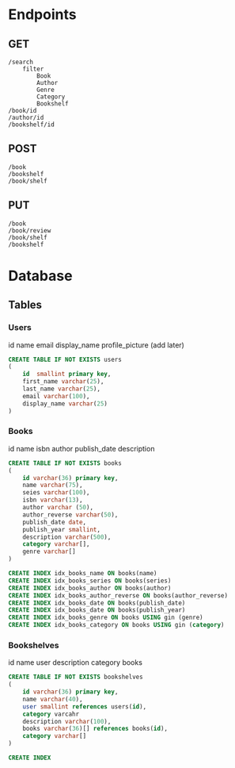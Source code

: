 # Endpoints

## GET

    /search
        filter
            Book
            Author
            Genre
            Category
            Bookshelf
    /book/id
    /author/id
    /bookshelf/id
        
## POST

    /book
    /bookshelf
    /book/shelf

## PUT 

    /book
    /book/review
    /book/shelf
    /bookshelf

# Database

## Tables

### Users

id
name
email
display_name
profile_picture (add later)



```SQL
CREATE TABLE IF NOT EXISTS users
(
    id  smallint primary key,
    first_name varchar(25),
    last_name varchar(25),
    email varchar(100),
    display_name varchar(25)
)
```

### Books

id
name
isbn
author
publish_date
description

```SQL
CREATE TABLE IF NOT EXISTS books
(
    id varchar(36) primary key,
    name varchar(75),
    seies varchar(100),
    isbn varchar(13),
    author varchar (50),
    author_reverse varchar(50),
    publish_date date,
    publish_year smallint,
    description varchar(500),
    category varchar[],
    genre varchar[]
)

CREATE INDEX idx_books_name ON books(name)
CREATE INDEX idx_books_series ON books(series)
CREATE INDEX idx_books_author ON books(author)
CREATE INDEX idx_books_author_reverse ON books(author_reverse)
CREATE INDEX idx_books_date ON books(publish_date)
CREATE INDEX idx_books_date ON books(publish_year)
CREATE INDEX idx_books_genre ON books USING gin (genre)
CREATE INDEX idx_books_category ON books USING gin (category)
```

### Bookshelves

id
name
user
description
category
books

```SQL
CREATE TABLE IF NOT EXISTS bookshelves
(
    id varchar(36) primary key,
    name varchar(40),
    user smallint references users(id),
    category varcahr
    description varchar(100),
    books varchar(36)[] references books(id),
    category varchar[]
)

CREATE INDEX 
```

